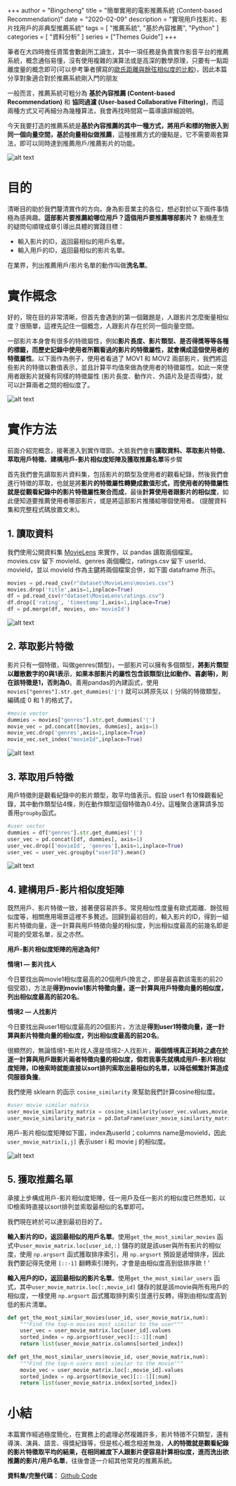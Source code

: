 +++
author = "Bingcheng"
title = "簡單實用的電影推薦系統 (Content-based Recommendation)"
date = "2020-02-09"
description = "實現用戶找影片、影片找用戶的非典型推薦系統"
tags = [
    "推薦系統",
    "基於內容推薦",
    "Python"
]
categories = [
    "資料分析"
]
series = ["Themes Guide"]
+++

筆者在大四時擔任資策會數創所工讀生，其中一項任務是負責實作影音平台的推薦系統，概念通俗易懂，沒有使用複雜的演算法或是高深的數學原理，只要有一點距離度量的概念即可(可以參考筆者撰寫的[歐氏距離與餘弦相似度的比較](/post/euclidean-vs-cosine/))，因此本篇分享對象適合對於推薦系統剛入門的朋友

<!--more-->

一般而言，推薦系統可粗分為 **基於內容推薦 (Content-based Recommendation)** 和 **協同過濾 (User-based Collaborative Filtering)**，而這兩種方式又可再細分為幾種算法，我會再找時間寫一篇導讀詳細說明。

今天我要打造的推薦系統是**基於內容推薦的其中一種方式，將用戶和標的物嵌入到同一個向量空間，基於向量相似做推薦**，這種推薦方式的優點是，它不需要兩套算法，即可以同時達到推薦用戶/推薦影片的功能。

![alt text](image-5.png)

# 目的
清晰目的助於我們釐清實作的方向。身為影音業主的各位，想必對於以下兩件事情極為感興趣。**這部影片要推薦給哪位用戶？這個用戶要推薦哪部影片？** 動機產生的疑問句順理成章引導出具體的實踐目標：

* 輸入影片的ID，返回最相似的用戶名單。
* 輸入用戶的ID，返回最相似的影片名單。
  
在業界，列出推薦用戶/影片名單的動作叫做**洗名單**。

# 實作概念
好的，現在目的非常清晰，但首先會遇到的第一個難題是，人跟影片怎麼衡量相似度？很簡單，這裡先記住一個概念，人跟影片存在於同一個向量空間。

一部影片本身會有很多的特徵屬性，例如**影片長度、影片類型、是否得獎等等各種的標籤，而歷史記錄中使用者所觀看過的影片的特徵屬性，就會構成這個使用者的特徵屬性**。以下面作為例子，使用者看過了 MOV1 和 MOV2 兩部影片，我們將這些影片的特徵以數值表示，並且計算平均值來做為使用者的特徵屬性。如此一來使用者跟影片就擁有同樣的特徵屬性 (影片長度、動作片、外語片及是否得獎)，就可以計算兩者之間的相似度了。

![alt text](image.png)

# 實作方法
前面介紹完概念，接著進入到實作環節。大抵我們會有**讀取資料、萃取影片特徵、萃取用戶特徵、建構用戶-影片相似度矩陣及獲取推薦名單**等步驟

首先我們會先讀取影片資料集，包括影片的類型及使用者的觀看紀錄，然後我們會進行特徵的萃取，也就是將**影片的特徵屬性轉變成數值形式，而使用者的特徵屬性就是從觀看紀錄中的影片特徵屬性聚合而成**，最後**計算使用者跟影片的相似度**，如此便知道要推薦使用者哪部影片，或是將這部影片推播給哪個使用者。
(提醒資料集和完整程式碼放置文末)。

## 1. 讀取資料

我們使用公開資料集 [MovieLens](https://grouplens.org/datasets/movielens/) 來實作，以 pandas 讀取兩個檔案。movies.csv 留下 movieId、genres 兩個欄位，ratings.csv 留下 userId、 movieId，並以 movieId 作為主鍵將兩個檔案合併，如下圖 dataframe 所示。

```python
movies = pd.read_csv(r"dataset\MovieLens\movies.csv")
movies.drop('title',axis=1,inplace=True)
df = pd.read_csv(r"dataset\MovieLens\ratings.csv")
df.drop(['rating', 'timestamp'],axis=1,inplace=True)
df = pd.merge(df, movies, on='movieId')
```
![alt text](image-1.png)

## 2. 萃取影片特徵
影片只有一個特徵，叫做genres(類型)，一部影片可以擁有多個類型，**將影片類型以離散數字的0與1表示**，**如果本部影片的屬性包含該類型(比如動作、喜劇等)，則在該特徵是1，否則為0**。善用pandas的內建函式，使用 `movies["genres"].str.get_dummies('|')` 就可以將原先以 `|` 分隔的特徵類型，編碼成 0 和 1 的格式了。

```python
#movie vector
dummies = movies["genres"].str.get_dummies('|')
movie_vec = pd.concat([movies, dummies], axis=1)
movie_vec.drop('genres',axis=1,inplace=True)
movie_vec.set_index("movieId",inplace=True)
```

![alt text](image-2.png)

## 3. 萃取用戶特徵
用戶特徵則是觀看紀錄中的影片類型，取平均值表示。假設 user1 有10條觀看紀錄，其中動作類型佔4條，則在動作類型這個特徵為0.4分。這種聚合運算請多加善用`groupby`函式。

```python
#user vector 
dummies = df["genres"].str.get_dummies('|')
user_vec = pd.concat([df, dummies], axis=1)
user_vec.drop(['movieId', 'genres'],axis=1,inplace=True)
user_vec = user_vec.groupby("userId").mean()
```

![alt text](image-3.png)

## 4. 建構用戶-影片相似度矩陣

既然用戶、影片特徵一致，接著便容易許多。常見相似性度量有歐式距離、餘弦相似度等，相關應用場景這裡不多贅述。回歸到最初目的，輸入影片的ID，得到一組影片特徵向量，逐一計算與用戶特徵向量的相似度，列出相似度最高的前幾名即是可能的受眾名單，反之亦然。

**用戶-影片相似度矩陣的用途為何?**

**情境1 — 影片找人**

今日要找出與movie1相似度最高的20個用戶(換言之，即是最喜歡該電影的前20個受眾)，方法是**得到movie1影片特徵向量，逐一計算與用戶特徵向量的相似度，列出相似度最高的前20名**。

**情境2 — 人找影片**

今日要找出與user1相似度最高的20個影片，方法是**得到user1特徵向量，逐一計算與影片特徵向量的相似度，列出相似度最高的前20名**。

很顯然的，無論情境1-影片找人還是情境2-人找影片，**兩個情境真正耗時之處在於逐一計算與用戶跟影片兩者特徵向量的相似度，倘若我事先就構成用戶-影片相似度矩陣，ID檢索時就能直接以sort排列索取出最相似的名單，以降低頻繁計算造成伺服器負擔**。

我們使用 sklearn 的函示 `cosine_similarity` 來幫助我們計算cosine相似度。

```python
#user movie similar matrix
user_movie_similarity_matrix = cosine_similarity(user_vec.values,movie_vec.values)
user_movie_similarity_matrix = pd.DataFrame(user_movie_similarity_matrix, index=user_vec.index,columns=movie_vec.index)
```
用戶-影片相似度矩陣如下圖，index為userId；columns name是movieId，因此 `user_movie_matrix[i,j]` 表示user i 和 movie j 的相似度。

![alt text](image-4.png)

## 5. 獲取推薦名單
承接上步構成用戶-影片相似度矩陣，任一用戶及任一影片的相似度已然悉知，以ID檢索時直接以sort排列並索取最相似的名單即可。

我們現在終於可以達到最初目的了。

**輸入影片的ID，返回最相似的用戶名單**。使用`get_the_most_similar_movies` 函式中`user_movie_matrix.loc[user_id,:]` 儲存的就是該user與所有影片的相似度，使用 `np.argsort` 函式獲取排序索引，用 `np.argsort` 預設是遞增排序，因此我們要記得先使用 `[::-1]` 翻轉索引陣列，才會是由相似度高到低排序歐！’

**輸入用戶的ID，返回最相似的影片名單**。使用`get_the_most_similar_users` 函式，其中`user_movie_matrix.loc[:,movie_id]` 儲存的就是該movie與所有用戶的相似度，一樣使用 `np.argsort` 函式獲取排列索引並進行反轉，得到由相似度高到低的影片清單。

```python
def get_the_most_similar_movies(user_id, user_movie_matrix,num):
    """Find the top-n movies most similar to the user"""
    user_vec = user_movie_matrix.loc[user_id].values 
    sorted_index = np.argsort(user_vec)[::-1][:num]
    return list(user_movie_matrix.columns[sorted_index])
 
def get_the_most_similar_users(movie_id, user_movie_matrix,num):
    """Find the top-n users most similar to the movie"""
    movie_vec = user_movie_matrix.loc[:,movie_id].values 
    sorted_index = np.argsort(movie_vec)[::-1][:num]
    return list(user_movie_matrix.index[sorted_index])  
```

# 小結
本篇實作經過極度簡化，在實務上的處理必然複雜許多，影片特徵不只類型，還有導演、演員、語言、得獎紀錄等，但是核心概念相差無幾，**人的特徵就是觀看紀錄的影片特徵取平均的結果，在相同維度下人跟影片便容易計算相似度，進而洗出欲推薦的影片/用戶名單**，往後會逐一介紹其他常見的推薦系統。

**資料集/完整代碼：**
[Github Code](https://github.com/QiuBingCheng/MediumArticle/blob/main/Recommendation%20System/content_based_system.py)
